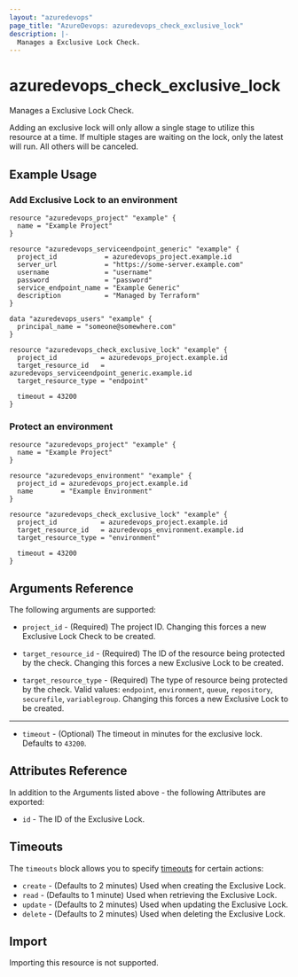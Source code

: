 ```yaml
---
layout: "azuredevops"
page_title: "AzureDevops: azuredevops_check_exclusive_lock"
description: |-
  Manages a Exclusive Lock Check.
---
```


# azuredevops_check_exclusive_lock

Manages a Exclusive Lock Check.

Adding an exclusive lock will only allow a single stage to utilize this resource at a time. If multiple stages are waiting on the lock, only the latest will run. All others will be canceled.

## Example Usage

### Add Exclusive Lock to an environment

```hcl
resource "azuredevops_project" "example" {
  name = "Example Project"
}

resource "azuredevops_serviceendpoint_generic" "example" {
  project_id            = azuredevops_project.example.id
  server_url            = "https://some-server.example.com"
  username              = "username"
  password              = "password"
  service_endpoint_name = "Example Generic"
  description           = "Managed by Terraform"
}

data "azuredevops_users" "example" {
  principal_name = "someone@somewhere.com"
}

resource "azuredevops_check_exclusive_lock" "example" {
  project_id           = azuredevops_project.example.id
  target_resource_id   = azuredevops_serviceendpoint_generic.example.id
  target_resource_type = "endpoint"

  timeout = 43200
}
```

### Protect an environment

```hcl
resource "azuredevops_project" "example" {
  name = "Example Project"
}

resource "azuredevops_environment" "example" {
  project_id = azuredevops_project.example.id
  name       = "Example Environment"
}

resource "azuredevops_check_exclusive_lock" "example" {
  project_id           = azuredevops_project.example.id
  target_resource_id   = azuredevops_environment.example.id
  target_resource_type = "environment"

  timeout = 43200
}
```

## Arguments Reference

The following arguments are supported:

* `project_id` - (Required) The project ID. Changing this forces a new Exclusive Lock Check to be created.

* `target_resource_id` - (Required) The ID of the resource being protected by the check. Changing this forces a new Exclusive Lock to be created.

* `target_resource_type` - (Required) The type of resource being protected by the check. Valid values: `endpoint`, `environment`, `queue`, `repository`, `securefile`, `variablegroup`. Changing this forces a new Exclusive Lock to be created.
 
---

* `timeout` - (Optional) The timeout in minutes for the exclusive lock. Defaults to `43200`.

## Attributes Reference

In addition to the Arguments listed above - the following Attributes are exported:

* `id` - The ID of the Exclusive Lock.

## Timeouts

The `timeouts` block allows you to specify [timeouts](https://www.terraform.io/docs/configuration/resources.html#timeouts) for certain actions:

* `create` - (Defaults to 2 minutes) Used when creating the Exclusive Lock.
* `read` - (Defaults to 1 minute) Used when retrieving the Exclusive Lock.
* `update` - (Defaults to 2 minutes) Used when updating the Exclusive Lock.
* `delete` - (Defaults to 2 minutes) Used when deleting the Exclusive Lock.

## Import

Importing this resource is not supported.
